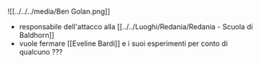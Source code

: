 ![[../../../media/Ben Golan.png]]
- responsabile dell'attacco alla [[../../Luoghi/Redania/Redania - Scuola di Baldhorn]] 
- vuole fermare [[Eveline Bardi]] e i suoi esperimenti per conto di qualcuno ???